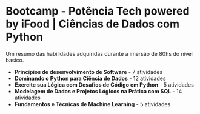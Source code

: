 
# Bootcamp - Potência Tech powered by iFood | Ciências de Dados com Python

Um resumo das habilidades adquiridas durante a imersão de 80hs do nível basico.

* **Princípios de desenvolvimento de Software** - 7 atividades
* **Dominando o Python para Ciência de Dados** - 12 atividades
* **Exercite sua Lógica com Desafios de Código em Python** - 5 atividades
* **Modelagem de Dados e Projetos Lógicos na Prática com SQL** - 14 atividades
* **Fundamentos e Técnicas de Machine Learning** - 5 atividades



